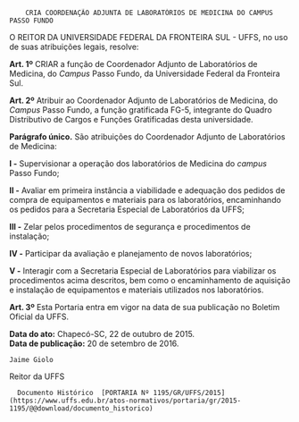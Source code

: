         CRIA COORDENAÇÃO ADJUNTA DE LABORATÓRIOS DE MEDICINA DO CAMPUS PASSO FUNDO  

O REITOR DA UNIVERSIDADE FEDERAL DA FRONTEIRA SUL - UFFS, no uso de suas atribuições legais, resolve:

 **Art. 1º** CRIAR a função de Coordenador Adjunto de Laboratórios de Medicina, do *Campus* Passo Fundo, da Universidade Federal da Fronteira Sul.

 **Art. 2º** Atribuir ao Coordenador Adjunto de Laboratórios de Medicina, do *Campus* Passo Fundo, a função gratificada FG-5, integrante do Quadro Distributivo de Cargos e Funções Gratificadas desta universidade.

 **Parágrafo único.** São atribuições do Coordenador Adjunto de Laboratórios de Medicina:

 **I -** Supervisionar a operação dos laboratórios de Medicina do *campus* Passo Fundo;

 **II -** Avaliar em primeira instância a viabilidade e adequação dos pedidos de compra de equipamentos e materiais para os laboratórios, encaminhando os pedidos para a Secretaria Especial de Laboratórios da UFFS;

 **III -** Zelar pelos procedimentos de segurança e procedimentos de instalação;

 **IV -** Participar da avaliação e planejamento de novos laboratórios;

 **V -** Interagir com a Secretaria Especial de Laboratórios para viabilizar os procedimentos acima descritos, bem como o encaminhamento de aquisição e instalação de equipamentos e materiais utilizados nos laboratórios.

 **Art. 3º** Esta Portaria entra em vigor na data de sua publicação no Boletim Oficial da UFFS.

  

   **Data do ato:** Chapecó-SC, 22 de outubro de 2015.   
 **Data de publicação:**  20 de setembro de 2016. 

    Jaime Giolo   
 Reitor da UFFS 

      Documento Histórico  [PORTARIA Nº 1195/GR/UFFS/2015](https://www.uffs.edu.br/atos-normativos/portaria/gr/2015-1195/@@download/documento_historico)     
      